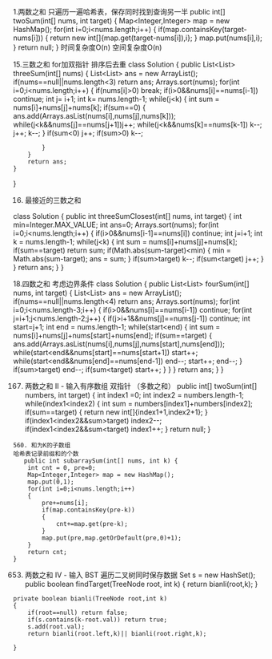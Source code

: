 1.两数之和
只遍历一遍哈希表，保存同时找到查询另一半
 public int[] twoSum(int[] nums, int target) {
        Map<Integer,Integer> map = new HashMap();
        for(int i=0;i<nums.length;i++)
        {
            if(map.containsKey(target-nums[i]))
            {
                return new int[]{map.get(target-nums[i]),i};
            }
            map.put(nums[i],i);
        }
        return null;
    }
时间复杂度O(n) 空间复杂度O(n)   

15.三数之和
for加双指针 排序后去重
class Solution {
    public List<List<Integer>> threeSum(int[] nums) {
        List<List<Integer>> ans = new ArrayList();
        if(nums==null||nums.length<3) return ans;
        Arrays.sort(nums);
        for(int i=0;i<nums.length;i++)
        {
            if(nums[i]>0) break;
            if(i>0&&nums[i]==nums[i-1]) continue;
            int j= i+1;
            int k= nums.length-1;
            while(j<k)
            {
                int sum = nums[i]+nums[j]+nums[k];
                if(sum==0) 
                {
                    ans.add(Arrays.asList(nums[i],nums[j],nums[k]));
                    while(j<k&&nums[j]==nums[j+1])j++;
                    while(j<k&&nums[k]==nums[k-1]) k--;
                    j++;
                    k--;
                }
                if(sum<0) j++;
                if(sum>0) k--;
  
            }
        }
        return ans;
    }
}

16. 最接近的三数之和

class Solution {
    public int threeSumClosest(int[] nums, int target) {
        int min=Integer.MAX_VALUE;
        int ans=0;
        Arrays.sort(nums);
        for(int i=0;i<nums.length;i++)
        {
            if(i>0&&nums[i-1]==nums[i]) continue;
            int j=i+1;
            int k = nums.length-1;
            while(j<k)
            {
                int sum = nums[i]+nums[j]+nums[k];
                if(sum==target) return sum;
                if(Math.abs(sum-target)<min) {
                    min = Math.abs(sum-target);
                    ans = sum;
                }
                if(sum>target) k--;
                if(sum<target) j++;
            }
        }
        return ans;
    }
}

18.四数之和
考虑边界条件
class Solution {
    public List<List<Integer>> fourSum(int[] nums, int target) {
        List<List<Integer>> ans = new ArrayList();
        if(nums==null||nums.length<4) return ans;
        Arrays.sort(nums);
        for(int i=0;i<nums.length-3;i++)
        {
            if(i>0&&nums[i]==nums[i-1]) continue;
            for(int j=i+1;j<nums.length-2;j++)
            {
                if(j>i+1&&nums[j]==nums[j-1]) continue;
                int start=j+1;
                int end  = nums.length-1; 
                while(start<end)
                {
                    int sum = nums[i]+nums[j]+nums[start]+nums[end];
                    if(sum==target)
                    {
                        ans.add(Arrays.asList(nums[i],nums[j],nums[start],nums[end]));
                        while(start<end&&nums[start]==nums[start+1]) start++;
                        while(start<end&&nums[end]==nums[end-1]) end--;
                        start++;
                        end--;
                    }
                    if(sum>target) end--;
                    if(sum<target) start++;
                }
            }
        }
        return ans;
    }
}

167. 两数之和 II - 输入有序数组
双指针 （多数之和）
    public int[] twoSum(int[] numbers, int target) {
        int index1 =0;
        int index2 = numbers.length-1;
        while(index1<index2)
        {
            int sum = numbers[index1]+numbers[index2];
            if(sum==target)
            {
                return new int[]{index1+1,index2+1};
            }
            if(index1<index2&&sum>target) index2--;
            if(index1<index2&&sum<target) index1++;
        }
        return null;
    }
    
    560. 和为K的子数组
    哈希表记录前缀和的个数
       public int subarraySum(int[] nums, int k) {
        int cnt = 0, pre=0;
        Map<Integer,Integer> map = new HashMap();
        map.put(0,1);
        for(int i=0;i<nums.length;i++)
        {
            pre+=nums[i];
            if(map.containsKey(pre-k))
            {
                cnt+=map.get(pre-k);
            }
            map.put(pre,map.getOrDefault(pre,0)+1);
        }
        return cnt;
    }

653. 两数之和 IV - 输入 BST
   遍历二叉树同时保存数据 
    Set<Integer> s = new HashSet();
    public boolean findTarget(TreeNode root, int k) {
        return bianli(root,k);
    }

    private boolean bianli(TreeNode root,int k)
    {
        if(root==null) return false;
        if(s.contains(k-root.val)) return true;
        s.add(root.val);
        return bianli(root.left,k)|| bianli(root.right,k);

    }

